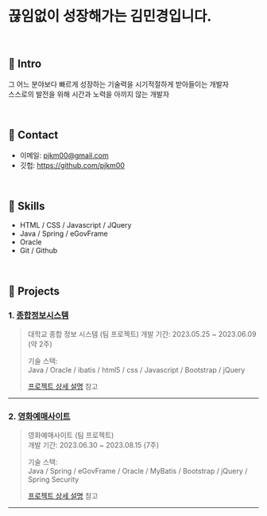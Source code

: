 # 끊임없이 성장해가는 김민경입니다.
</br>

## :pushpin: Intro
그 어느 분야보다 빠르게 성장하는 기술력을 시기적절하게 받아들이는 개발자
<br>
스스로의 발전을 위해 시간과 노력을 아끼지 않는 개발자

</br>

## :pushpin: Contact
- 이메일: pjkm00@gmail.com
- 깃헙: https://github.com/pjkm00

</br>

## :pushpin: Skills
- HTML / CSS / Javascript / JQuery
- Java / Spring / eGovFrame
- Oracle
- Git / Github

</br>

## :pushpin: Projects
### 1. [종합정보시스템](https://github.com/DW-4-1/1jo-project/tree/main/middle)
>대학교 종합 정보 시스템 (팀 프로젝트)
>개발 기간: 2023.05.25 ~ 2023.06.09 (약 2주)
>  
>기술 스택:  
>Java / Oracle / ibatis / html5 / css / Javascript / Bootstrap / jQuery
>  
>[프로젝트 상세 설명](https://github.com/pjkm00/pjkm00/blob/main/middleproject.md) 참고

---

### 2. [영화예매사이트](https://github.com/jjgod66/dw-final-group2)
>영화예매사이트  (팀 프로젝트)  
>개발 기간: 2023.06.30 ~ 2023.08.15 (7주)
>  
>기술 스택:  
>Java / Spring / eGovFrame / Oracle / MyBatis / Bootstrap / jQuery / Spring Security
>  
>[프로젝트 상세 설명](https://github.com/pjkm00/pjkm00/blob/main/finalproject.md) 참고

---
